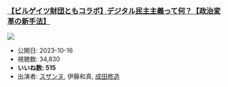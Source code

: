 ### [【ビルゲイツ財団ともコラボ】デジタル民主主義って何？【政治変革の新手法】](https://www.youtube.com/watch?v=hPVhHPK8Jb8)
[![](https://img.youtube.com/vi/hPVhHPK8Jb8/sddefault.jpg)](https://www.youtube.com/watch?v=hPVhHPK8Jb8)
-   公開日: 2023-10-16
-   視聴数: 34,830
-   **いいね数: 515**
-   出演者: [スザンヌ](/rehacq_fan/people/スザンヌ "wikilink"), 伊藤和真, [成田修造](/rehacq_fan/people/成田修造 "wikilink")
